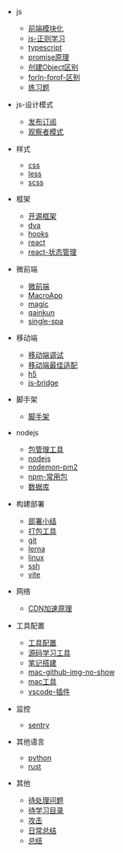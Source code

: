 - js
    - [前端模块化](notes/js/前端模块化.md)
    - [js-正则学习](notes/js/js-正则学习.md)
    - [typescript](notes/js/typescript.md)
    - [promise原理](notes/js/promise原理.md)
    - [创建Object区别](notes/js/创建Object区别.md)
    - [forIn-forof-区别](notes/js/forIn-forof-区别.md)
    - [练习题](notes/js/练习题.md)


- js-设计模式
    - [发布订阅](notes/js-设计模式/发布订阅.md)
    - [观察者模式](notes/js-设计模式/观察者模式.md)


- 样式
    - [css](notes/样式/css.md)
    - [less](notes/样式/less.md)
    - [scss](notes/样式/scss.md)


- 框架
    - [开源框架](notes/框架/开源框架.md)
    - [dva](notes/框架/dva.md)
    - [hooks](notes/框架/hooks.md)
    - [react](notes/框架/react.md)
    - [react-状态管理](notes/框架/react-状态管理.md)


- 微前端
    - [微前端](notes/微前端/微前端.md)
    - [MacroApp](notes/微前端/MacroApp.md)
    - [magic](notes/微前端/magic.md)
    - [qainkun](notes/微前端/qainkun.md)
    - [single-spa](notes/微前端/single-spa.md)


- 移动端
    - [移动端调试](notes/移动端/移动端调试.md)
    - [移动端最佳适配](notes/移动端/移动端最佳适配.md)
    - [h5](notes/移动端/h5.md)
    - [js-bridge](notes/移动端/js-bridge.md)


- 脚手架
    - [脚手架](notes/脚手架/脚手架.md)


- nodejs
    - [包管理工具](notes/nodejs/包管理工具.md)
    - [nodejs](notes/nodejs/nodejs.md)
    - [nodemon-pm2](notes/nodejs/nodemon-pm2.md)
    - [npm-常用包](notes/nodejs/npm-常用包.md)
    - [数据库](notes/nodejs/数据库.md)


- 构建部署
    - [部署小结](notes/构建部署/部署小结.md)
    - [打包工具](notes/构建部署/打包工具.md)
    - [git](notes/构建部署/git.md)
    - [lerna](notes/构建部署/lerna.md)
    - [linux](notes/构建部署/linux.md)
    - [ssh](notes/构建部署/ssh.md)
    - [vite](notes/构建部署/vite.md)


- 网络
    - [CDN加速原理](notes/网络/CDN加速原理.md)


- 工具配置
    - [工具配置](notes/工具配置/工具配置.md)
    - [源码学习工具](notes/工具配置/源码学习工具.md)
    - [笔记搭建](notes/工具配置/笔记搭建.md)
    - [mac-github-img-no-show](notes/工具配置/mac-github-img-no-show.md)
    - [mac工具](notes/工具配置/mac工具.md)
    - [vscode-插件](notes/工具配置/vscode-插件.md)


- 监控
    - [sentry](notes/监控/sentry.md)


- 其他语言
    - [python](notes/其他语言/python.md)
    - [rust](notes/其他语言/rust.md)


- 其他
    - [待处理问题](notes/其他/待处理问题.md)
    - [待学习目录](notes/其他/待学习目录.md)
    - [攻击](notes/其他/攻击.md)
    - [日常总结](notes/其他/日常总结.md)
    - [总结](notes/其他/总结.md)